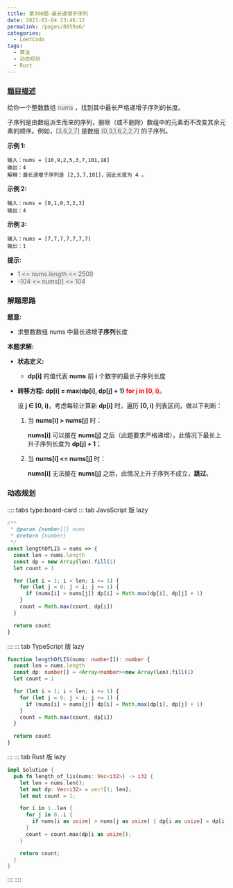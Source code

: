 ```yaml
---
title: 第300题-最长递增子序列
date: 2021-03-04 23:46:12
permalink: /pages/8059a6/
categories:
  - LeetCode
tags:
  - 算法
  - 动态规划
  - Rust
---
```


### [题目描述](https://leetcode-cn.com/problems/longest-increasing-subsequence/)

给你一个整数数组 <span style="background: #eee; color: #666;">nums</span> ，找到其中最长严格递增子序列的长度。

子序列是由数组派生而来的序列，删除（或不删除）数组中的元素而不改变其余元素的顺序。例如，<span style="background: #eee; color: #666;">[3,6,2,7]</span> 是数组 <span style="background: #eee; color: #666;">[0,3,1,6,2,2,7]</span> 的子序列。

<!-- more -->

**示例 1:**

```
输入：nums = [10,9,2,5,3,7,101,18]
输出：4
解释：最长递增子序列是 [2,3,7,101]，因此长度为 4 。
```

**示例 2:**

```
输入：nums = [0,1,0,3,2,3]
输出：4
```

**示例 3:**

```
输入：nums = [7,7,7,7,7,7,7]
输出：1
```

**提示:**

- <span style="background: #eee; color: #666;">1 <= nums.length <= 2500</span>
- <span style="background: #eee; color: #666;">-104 <= nums[i] <= 104</span>

### 解题思路

**题意:**

- 求整数数组 nums 中最长递增**子序列**长度

**本题求解:**

- **状态定义:**

  - **dp[i]** 的值代表 **nums** 前 **i** 个数字的最长子序列长度

- **转移方程:** **dp[i] = max(dp[i], dp[j] + 1)** <span style="color: red; font-weight: bold;">for j in [0, i)</span>。

  设 **j ∈ [0, i)**，考虑每轮计算新 **dp[i]** 时，遍历 **[0, i)** 列表区间，做以下判断：

  1. 当 **nums[i] > nums[j]** 时：

     **nums[i]** 可以接在 **nums[j]** 之后（此题要求严格递增），此情况下最长上升子序列长度为 **dp[j] + 1**；

  2. 当 **nums[i] <= nums[j]** 时：

     **nums[i]** 无法接在 **nums[j]** 之后，此情况上升子序列不成立，**跳过**。

### 动态规划

:::: tabs type:board-card
::: tab JavaScript 版 lazy

```JavaScript
/**
 * @param {number[]} nums
 * @return {number}
 */
const lengthOfLIS = nums => {
  const len = nums.length
  const dp = new Array(len).fill(1)
  let count = 1

  for (let i = 1; i < len; i += 1) {
    for (let j = 0; j < i; j += 1) {
      if (nums[i] > nums[j]) dp[i] = Math.max(dp[i], dp[j] + 1)
    }
    count = Math.max(count, dp[i])
  }

  return count
}
```

:::
::: tab TypeScript 版 lazy

```TypeScript
function lengthOfLIS(nums: number[]): number {
  const len = nums.length
  const dp: number[] = <Array<number>>new Array(len).fill(1)
  let count = 1

  for (let i = 1; i < len; i += 1) {
    for (let j = 0; j < i; j += 1) {
      if (nums[i] > nums[j]) dp[i] = Math.max(dp[i], dp[j] + 1)
    }
    count = Math.max(count, dp[i])
  }

  return count
}
```

:::
::: tab Rust 版 lazy

```Rust
impl Solution {
  pub fn length_of_lis(nums: Vec<i32>) -> i32 {
    let len = nums.len();
    let mut dp: Vec<i32> = vec![1; len];
    let mut count = 1;

    for i in 1..len {
      for j in 0..i {
        if nums[i as usize] > nums[j as usize] { dp[i as usize] = dp[i as usize].max(dp[j as usize] + 1); }
      }
      count = count.max(dp[i as usize]);
    }

    return count;
  }
}
```

:::
::::
